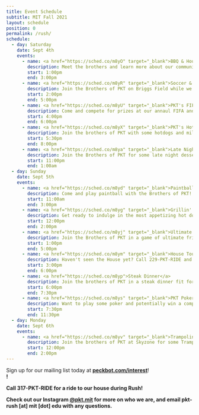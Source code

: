 ```yaml
---
title: Event Schedule
subtitle: MIT Fall 2021
layout: schedule
position: 0
permalink: /rush/
schedule:
  - day: Saturday
    date: Sept 4th
    events:
      - name: <a href="https://sched.co/m8yO" target="_blank">BBQ & House Tours</a>
        description: Meet the brothers and learn more about our community at the PKT BBQ and House Tours event!
        start: 1:00pm
        end: 3:00pm
      - name: <a href="https://sched.co/m8yR" target="_blank">Soccer & Capture the Flag</a>
        description: Join the Brothers of PKT on Briggs Field while we play Soccer and Capture the Flag
        start: 2:00pm
        end: 5:00pm
      - name: <a href="https://sched.co/m8yU" target="_blank">PKT's FIFA & Smash Tournament</a>
        description: Come and compete for prizes at our annaul FIFA and Super Smash Tournament!
        start: 4:00pm
        end: 6:00pm
      - name: <a href="https://sched.co/m8yX" target="_blank">PKT's Hot Dog Eating Competition</a>
        description: Join the brothers of PKT with some hotdogs and milkshakes while we see who is this years PKT Hot Dog Eating Champion!
        start: 5:30pm
        end: 8:00pm
      - name: <a href="https://sched.co/m8ya" target="_blank">Late Night Desserts</a>
        description: Join the Brothers of PKT for some late night desserts
        start: 11:00pm
        end: 1:00am
  - day: Sunday
    date: Sept 5th
    events:
      - name: <a href="https://sched.co/m8yd" target="_blank">Paintball with PKT</a>
        description: Come and play paintball with the Brothers of PKT!
        start: 11:00am
        end: 3:00pm
      - name: <a href="https://sched.co/m8yg" target="_blank">Grillin' and Chillin'</a>
        description: Get ready to indulge in the most appetizing hot dogs you have ever seen in PKT's Grillin' and Chillin' event
        start: 12:00pm
        end: 2:00pm
      - name: <a href="https://sched.co/m8yj" target="_blank">Ultimate Frisbee</a>
        description: Join the Brothers of PKT in a game of ultimate frisbee!
        start: 1:00pm
        end: 5:00pm
      - name: <a href="https://sched.co/m8ym" target="_blank">House Tours</a>
        description: Haven't seen the House yet? Call 229-PKT-RIDE and get to know the brothers of PKT
        start: 3:00pm
        end: 6:00pm
      - name: <a href="https://sched.co/m8yp">Steak Dinner</a>
        description: Join the brothers of PKT in a steak dinner fit for kings right before our annual Poker Tournament!
        start: 6:00pm
        end: 7:30pm
      - name: <a href="https://sched.co/m8ys" target="_blank">PKT Poker Tournament</a>
        description: Want to play some poker and potentially win a computer monitor and more? Join the brothers of Phi Kappa Theta at our annual Poker Tournament.
        start: 7:30pm
        end: 11:30pm
  - day: Monday
    date: Sept 6th
    events:
      - name: <a href="https://sched.co/m8yv" target="_blank">Trampoline Dodgeball & SkyZone</a>
        description: Join the brothers of PKT at Skyzone for some Trampoline Dodgeball 
        start: 12:00pm
        end: 2:00pm
---
```

<p class="text-center">Sign up</strong> for our mailing list today at <strong><a href="https://peckbot.com/interest" target="_blank">peckbot.com/interest</a></strong>!<br><strong>!</p>

<p class="text-center">Call <strong>317-PKT-RIDE</strong> for a ride to our house during Rush!</p>

<p class="text-center">Check out our <strong>Instagram</strong> <a href="https://peck.bot/instagram" target="_blank">@pkt.mit</a> for more on who we are, and email pkt-rush [at] mit [dot] edu with any questions.
